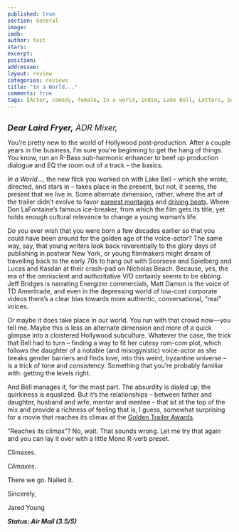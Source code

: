 ```yaml
---
published: true
section: General
image: 
imdb: 
author: test 
stars: 
excerpt: 
position: 
addressee: 
layout: review
categories: reviews
title: "In a World..."
comments: true
tags: [Actor, comedy, female, In a world, indie, Lake Bell, Letters, Sundance, voice, voiceover, women]
---
```

<div><p><span class="full-image-block ssNonEditable"><span><a href="/letters/2013/8/23/in-a-world.html"><img src="http://static.squarespace.com/static/5005f6bcc4aa41161b33e89e/5329cf1fe4b07c068ebf74de/5329cf1fe4b07c068ebf789b/1377279978048/In%20a%20World.jpg" alt="" /></a></span></span></p>
<p><em style="font-size:130%;"><strong>Dear Laird Fryer,</strong> ADR Mixer, </em></p>
<p>You&rsquo;re pretty new to the world of Hollywood post-production. After a couple years in the business, I&rsquo;m sure you&rsquo;re beginning to get the hang of things. You know, run an R-Bass sub-harmonic enhancer to beef up production dialogue and EQ the room out of a track &ndash; the basics.</p>
<p><em>In a World&#8230;</em>, the new flick you worked on with Lake Bell &ndash; which she wrote, directed, and stars in &ndash; takes place in the present, but not, it seems, the present that we live in. Some alternate dimension, rather, where the art of the trailer didn&rsquo;t evolve to favor <a href="http://www.youtube.com/watch?v=kGWO2w0H2V8">earnest montages</a> and <a href="http://www.youtube.com/watch?v=iszwuX1AK6A">driving beats</a>. Where Don LaFontaine&rsquo;s famous ice-breaker, from which the film gets its title, yet holds enough cultural relevance to change a young woman&rsquo;s life.</p>
<p>Do you ever wish that you were born a few decades earlier so that you could have been around for the golden age of the voice-actor? The same way, say, that young writers look back reverentially to the glory days of publishing in postwar New York, or young filmmakers might dream of travelling back to the early 70s to hang out with Scorsese and Spielberg and Lucas and Kasdan at their crash-pad on Nicholas Beach. Because, yes, the era of the omniscient and authoritative V/O certainly seems to be ebbing. Jeff Bridges is narrating Energizer commercials, Matt Damon is the voice of TD Ameritrade, and even in the depressing world of low-cost corporate videos there&rsquo;s a clear bias towards more authentic, conversational, &ldquo;real&rdquo; voices.</p>
<p>Or maybe it does take place in our world. You run with that crowd now&mdash;you tell me. Maybe this is less an alternate dimension and more of a quick glimpse into a cloistered Hollywood subculture. Whatever the case, the trick that Bell had to turn &ndash; finding a way to fit her cutesy rom-com plot, which follows the daughter of a notable (and misogynistic) voice-actor as she breaks gender barriers and finds love, into this weird, byzantine universe &ndash; is a trick of tone and consistency. Something that you&rsquo;re probably familiar with: getting the levels right.</p>
<p>And Bell manages it, for the most part. The absurdity is dialed up, the quirkiness is equalized. But it&rsquo;s the relationships &ndash; between father and daughter, husband and wife, mentor and mentee &ndash; that sit at the top of the mix and provide a richness of feeling that is, I guess, somewhat surprising for a movie that reaches its climax at the <a href="http://www.goldentrailer.com/">Golden Trailer Awards</a>.&nbsp;</p>
<p>&ldquo;Reaches its climax&rdquo;? No, wait. That sounds wrong. Let me try that again and you can lay it over with a little Mono R-verb preset.</p>
<p>Climaxes.</p>
<p><em>Climaxes</em>.</p>
<p>There we go. Nailed it.</p>
<p>Sincerely,</p>
<p>Jared Young</p>
<p><strong><em>Status: Air Mail (3.5/5)</em></strong></p></div>
